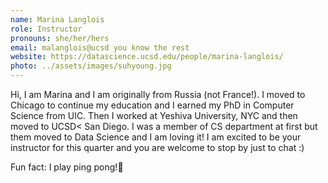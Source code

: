 ```yaml
---
name: Marina Langlois
role: Instructor
pronouns: she/her/hers
email: malanglois@ucsd you know the rest
website: https://datascience.ucsd.edu/people/marina-langlois/
photo: ../assets/images/suhyoung.jpg
---
```

Hi, I am Marina and I am originally from Russia (not France!). I moved to Chicago to continue my education and I earned my PhD in Computer Science from UIC. Then I worked at Yeshiva University, NYC and then moved to UCSD< San Diego. I was a member of CS department at first but them moved to Data Science and I am loving it! I am excited to be your instructor for this quarter and you are welcome to stop by just to chat :)

Fun fact: I play ping pong!💃